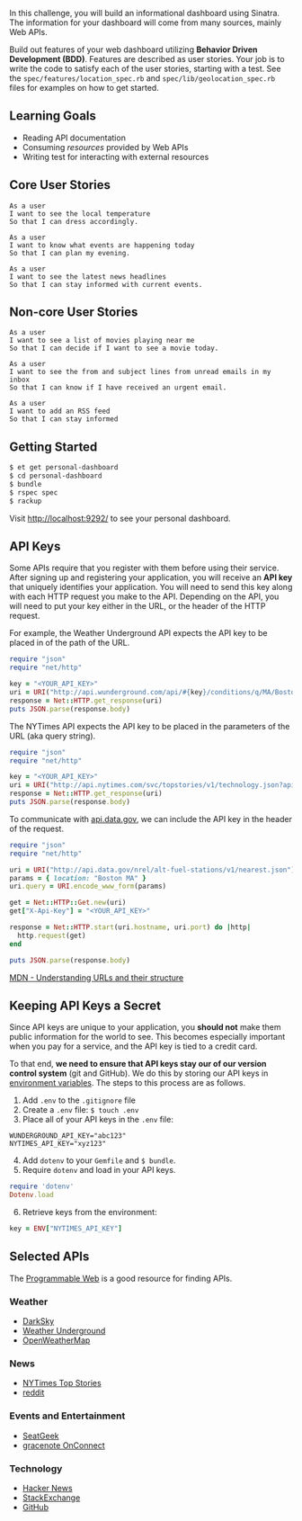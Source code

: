 In this challenge, you will build an informational dashboard using Sinatra. The information for your dashboard will come from many sources, mainly Web APIs.

Build out features of your web dashboard utilizing **Behavior Driven Development (BDD)**. Features are described as user stories. Your job is to write the code to satisfy each of the user stories, starting with a test. See the `spec/features/location_spec.rb` and `spec/lib/geolocation_spec.rb` files for examples on how to get started.


## Learning Goals

* Reading API documentation
* Consuming _resources_ provided by Web APIs
* Writing test for interacting with external resources


## Core User Stories

```no-highlight
As a user
I want to see the local temperature
So that I can dress accordingly.
```

```no-highlight
As a user
I want to know what events are happening today
So that I can plan my evening.
```

```no-highlight
As a user
I want to see the latest news headlines
So that I can stay informed with current events.
```

## Non-core User Stories

```no-highlight
As a user
I want to see a list of movies playing near me
So that I can decide if I want to see a movie today.
```

```no-highlight
As a user
I want to see the from and subject lines from unread emails in my inbox
So that I can know if I have received an urgent email.
```

```no-highlight
As a user
I want to add an RSS feed
So that I can stay informed
```

## Getting Started

```bash
$ et get personal-dashboard
$ cd personal-dashboard
$ bundle
$ rspec spec
$ rackup
```

Visit [http://localhost:9292/](http://localhost:9292/) to see your personal dashboard.


## API Keys

Some APIs require that you register with them before using their service. After signing up and registering your application, you will receive an **API key** that uniquely identifies your application. You will need to send this key along with each HTTP request you make to the API. Depending on the API, you will need to put your key either in the URL, or the header of the HTTP request.

For example, the Weather Underground API expects the API key to be placed in of the path of the URL.

```ruby
require "json"
require "net/http"

key = "<YOUR_API_KEY>"
uri = URI("http://api.wunderground.com/api/#{key}/conditions/q/MA/Boston.json")
response = Net::HTTP.get_response(uri)
puts JSON.parse(response.body)
```

The NYTimes API expects the API key to be placed in the parameters of the URL (aka query string).

```ruby
require "json"
require "net/http"

key = "<YOUR_API_KEY>"
uri = URI("http://api.nytimes.com/svc/topstories/v1/technology.json?api-key=#{key}")
response = Net::HTTP.get_response(uri)
puts JSON.parse(response.body)
```

To communicate with [api.data.gov](https://api.data.gov/docs/api-key/), we can include the API key in the header of the request.

```ruby
require "json"
require "net/http"

uri = URI("http://api.data.gov/nrel/alt-fuel-stations/v1/nearest.json")
params = { location: "Boston MA" }
uri.query = URI.encode_www_form(params)

get = Net::HTTP::Get.new(uri)
get["X-Api-Key"] = "<YOUR_API_KEY>"

response = Net::HTTP.start(uri.hostname, uri.port) do |http|
  http.request(get)
end

puts JSON.parse(response.body)
```

[MDN - Understanding URLs and their structure](https://developer.mozilla.org/en-US/Learn/Understanding_URLs)

## Keeping API Keys a Secret

Since API keys are unique to your application, you **should not** make them public information for the world to see. This becomes especially important when you pay for a service, and the API key is tied to a credit card.

To that end, **we need to ensure that API keys stay our of our version control system** (git and GitHub). We do this by storing our API keys in [environment variables](http://ruby-doc.org/core/ENV.html). The steps to this process are as follows.

1. Add `.env` to the `.gitignore` file
2. Create a `.env` file: `$ touch .env`
3. Place all of your API keys in the `.env` file:

  ```no-highlight
  WUNDERGROUND_API_KEY="abc123"
  NYTIMES_API_KEY="xyz123"
  ```

4. Add `dotenv` to your `Gemfile` and `$ bundle`.
5. Require `dotenv` and load in your API keys.

  ```ruby
  require 'dotenv'
  Dotenv.load
  ```

6. Retrieve keys from the environment:

```ruby
key = ENV["NYTIMES_API_KEY"]
```

## Selected APIs

The [Programmable Web](http://www.programmableweb.com/) is a good resource for finding APIs.

### Weather

* [DarkSky](https://developer.forecast.io/docs/v2)
* [Weather Underground](http://www.wunderground.com/weather/api/d/docs)
* [OpenWeatherMap](http://openweathermap.org/api)

### News

* [NYTimes Top Stories](http://developer.nytimes.com/docs/top_stories_api/)
* [reddit](https://www.reddit.com/dev/api)

### Events and Entertainment

* [SeatGeek](http://platform.seatgeek.com/)
* [gracenote OnConnect](http://developer.tmsapi.com/docs/read/data_v1_1/movies/Movie_showtimes)

### Technology

* [Hacker News](https://github.com/HackerNews/API)
* [StackExchange](https://api.stackexchange.com/docs)
* [GitHub](https://developer.github.com/v3/)

